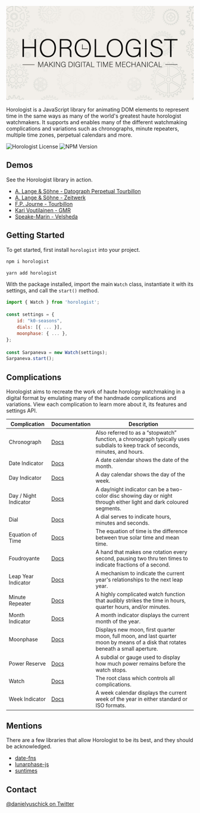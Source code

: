 <p align="center">
  <img src="assets/horologist-repo-image.jpg" alt="Horologist Logo - Making digital time mechanical" />
</p>

Horologist is a JavaScript library for animating DOM elements to represent time in the same ways as
many of the world's greatest haute horologist watchmakers. It supports and enables many of the
different watchmaking complications and variations such as chronographs, minute repeaters, multiple
time zones, perpetual calendars and more.

![Horologist License](https://img.shields.io/github/license/yuschick/horologist?style=for-the-badge)
![NPM Version](https://img.shields.io/npm/v/horologist?style=for-the-badge)

## Demos

See the Horologist library in action.

-   [A. Lange & Söhne - Datograph Perpetual Tourbillon](https://codepen.io/DanielYuschick/pen/gOemjmY)
-   [A. Lange & Söhne - Zeitwerk](https://codepen.io/DanielYuschick/pen/yYeRPm)
-   [F.P. Journe - Tourbillon](https://codepen.io/DanielYuschick/pen/QyoPoq)
-   [Kari Voutilainen - GMR](https://codepen.io/DanielYuschick/pen/wvmJMEX)
-   [Speake-Marin - Velsheda](https://codepen.io/DanielYuschick/pen/ZYLdmQ)

## Getting Started

To get started, first install `horologist` into your project.

```bash
npm i horologist
```

```
yarn add horologist
```

With the package installed, import the main `Watch` class, instantiate it with its settings, and
call the `start()` method.

```jsx
import { Watch } from 'horologist';

const settings = {
    id: "k0-seasons",
    dials: [{ ... }],
    moonphase: { ... },
};

const Sarpaneva = new Watch(settings);
Sarpaneva.start();
```

## Complications

Horologist aims to recreate the work of haute horology watchmaking in a digital format by emulating
many of the handmade complications and variations. View each complication to learn more about it,
its features and settings API.

| Complication          | Documentation                                           | Description                                                                                                                       |
| --------------------- | ------------------------------------------------------- | --------------------------------------------------------------------------------------------------------------------------------- |
| Chronograph           | [Docs](../horologist/src/components/Chronograph/)       | Also referred to as a “stopwatch” function, a chronograph typically uses subdials to keep track of seconds, minutes, and hours.   |
| Date Indicator        | [Docs](../horologist/src/components/DateIndicator/)     | A date calendar shows the date of the month.                                                                                      |
| Day Indicator         | [Docs](../horologist/src/components/DayIndicator/)      | A day calendar shows the day of the week.                                                                                         |
| Day / Night Indicator | [Docs](../horologist/src/components/DayNightIndicator/) | A day/night indicator can be a two-color disc showing day or night through either light and dark coloured segments.               |
| Dial                  | [Docs](../horologist/src/components/Dial/)              | A dial serves to indicate hours, minutes and seconds.                                                                             |
| Equation of Time      | [Docs](../horologist/src/components/EquationOfTime/)    | The equation of time is the difference between true solar time and mean time.                                                     |
| Foudroyante           | [Docs](../horologist/src/components/Foudroyante/)       | A hand that makes one rotation every second, pausing two thru ten times to indicate fractions of a second.                        |
| Leap Year Indicator   | [Docs](../horologist/src/components/LeapYearIndicator/) | A mechanism to indicate the current year's relationships to the next leap year.                                                   |
| Minute Repeater       | [Docs](../horologist/src/components/MinuteRepeater/)    | A highly complicated watch function that audibly strikes the time in hours, quarter hours, and/or minutes.                        |
| Month Indicator       | [Docs](../horologist/src/components/MonthIndicator/)    | A month indicator displays the current month of the year.                                                                         |
| Moonphase             | [Docs](../horologist/src/components/Moonphase/)         | Displays new moon, first quarter moon, full moon, and last quarter moon by means of a disk that rotates beneath a small aperture. |
| Power Reserve         | [Docs](../horologist/src/components/PowerReserve/)      | A subdial or gauge used to display how much power remains before the watch stops.                                                 |
| Watch                 | [Docs](../horologist/src/components/Watch/)             | The root class which controls all complications.                                                                                  |
| Week Indicator        | [Docs](../horologist/src/components/WeekIndicator/)     | A week calendar displays the current week of the year in either standard or ISO formats.                                          |

## Mentions

There are a few libraries that allow Horologist to be its best, and they should be acknowledged.

-   [date-fns](https://date-fns.org/)
-   [lunarphase-js](https://github.com/jasonsturges/lunarphase-js)
-   [suntimes](https://github.com/doniseferi/suntimes)

## Contact

[@danielyuschick on Twitter](http://www.twitter.com/danielyuschick)
